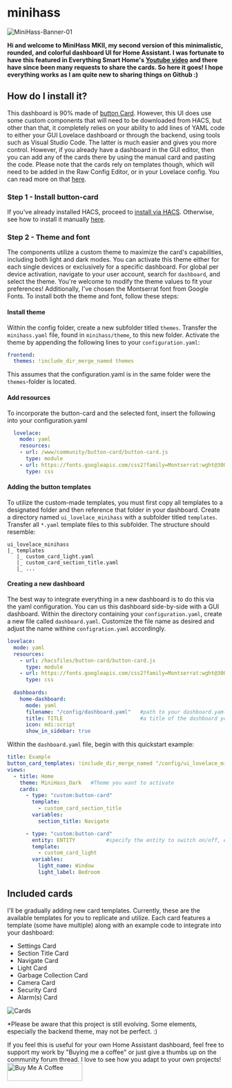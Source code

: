 # minihass

![MiniHass-Banner-01](https://github.com/fredrikpersson92/minihass/assets/105781178/5b3fd949-3a2f-406e-904b-17997335c291)

**Hi and welcome to MiniHass MKII, my second version of this minimalistic, rounded, and colorful dashboard UI for Home Assistant.
I was fortunate to have this featured in Everything Smart Home's [Youtube video](https://www.youtube.com/watch?v=7g9T_vKD4ww&t=8s&ab_channel=EverythingSmartHome) and there have since been many requests to share the cards. So here it goes! I hope everything works as I am quite new to sharing things on Github :)**

## How do I install it?
This dashboard is 90% made of [button Card](https://github.com/custom-cards/button-card). However, this UI does use some custom components that will need to be downloaded from HACS, but other than that, it completely relies on your ability to add lines of YAML code to either your GUI Lovelace dashboard or through the backend, using tools such as Visual Studio Code. The latter is much easier and gives you more control. However, if you already have a dashboard in the GUI editor, then you can add any of the cards there by using the manual card and pasting the code. Please note that the cards rely on templates though, which will need to be added in the Raw Config Editor, or in your Lovelace config. You can read more on that [here](https://github.com/custom-cards/button-card#configuration-templates). 

### Step 1 - Install button-card
If you've already installed HACS, proceed to [install via HACS](https://github.com/custom-cards/button-card#installation-and-tracking-with-hacs). Otherwise, see how to install it manually [here](https://github.com/custom-cards/button-card#installation).

### Step 2 - Theme and font
The components utilize a custom theme to maximize the card's capabilities, including both light and dark modes. You can activate this theme either for each single devices or exclusively for a specific dashboard. For global per device activation, navigate to your user account, search for `dashboard`, and select the theme. You're welcome to modify the theme values to fit your preferences! Additionally, I've chosen the Montserrat font from Google Fonts. To install both the theme and font, follow these steps:

#### Install theme
Within the config folder, create a new subfolder titled `themes`. Transfer the `minihass.yaml` file, found in `minihass/theme`, to this new folder. Activate the theme by appending the following lines to your `configuration.yaml`:
```yaml
frontend:
  themes: !include_dir_merge_named themes
```
This assumes that the configuration.yaml is in the same folder were the `themes`-folder is located. 

#### Add resources
To incorporate the button-card and the selected font, insert the following into your configuration.yaml
```yaml
  lovelace:
    mode: yaml
    resources:
    - url: /www/community/button-card/button-card.js
      type: module
    - url: https://fonts.googleapis.com/css2?family=Montserrat:wght@300;700&display=swap"
      type: css
  ```

#### Adding the button templates
To utilize the custom-made templates, you must first copy all templates to a designated folder and then reference that folder in your dashboard. Create a directory named `ui_lovelace_minihass` with a subfolder titled `templates`. Transfer all `*.yaml` template files to this subfolder. The structure should resemble:
```
ui_lovelace_minihass
|_ templates
   |_ custom_card_light.yaml
   |_ custom_card_section_title.yaml
   |_ ...
```

#### Creating a new dashboard
The best way to integrate everything in a new dashboard is to do this via the yaml configuration. You can us this dashboard side-by-side with a GUI dashboard. Within the directory containing your `configuration.yaml`, create a new file called `dashboard.yaml`. Customize the file name as desired and adjust the name withine `configration.yaml` accordingly. 
```yaml
lovelace:
  mode: yaml
  resources:
    - url: /hacsfiles/button-card/button-card.js
      type: module
    - url: https://fonts.googleapis.com/css2?family=Montserrat:wght@300;700&display=swap"
      type: css
  
  dashboards:
    home-dashboard:
      mode: yaml
      filename: "/config/dashboard.yaml"   #path to your dashboard.yaml
      title: TITLE                         #a title of the dashboard you like
      icon: mdi:script
      show_in_sidebar: true
```
Within the `dashboard.yaml` file, begin with this quickstart example:
```yaml
title: Example
button_card_templates: !include_dir_merge_named "/config/ui_lovelace_minihass/templates/"   #path to your templates .yaml
views:
  - title: Home
    theme: MiniHass_Dark   #Theme you want to activate
    cards:
      - type: "custom:button-card"
        template:
          - custom_card_section_title
        variables:
          section_title: Navigate

      - type: "custom:button-card"
        entity: ENTITY          #specify the entity to switch on/off, e.g. a light
        template:
          - custom_card_light
        variables:
          light_name: Window
          light_label: Bedroom
```


## Included cards
I'll be gradually adding new card templates. Currently, these are the available templates for you to replicate and utilize. Each card features a template (some have multiple) along with an example code to integrate into your dashboard:
* Settings Card
* Section Title Card
* Navigate Card
* Light Card
* Garbage Collection Card
* Camera Card
* Security Card
* Alarm(s) Card

![Cards](https://github.com/fredrikpersson92/minihass/assets/105781178/4ce74cd0-1e09-4c9e-80d5-47e45cf5cb62)



*Please be aware that this project is still evolving. Some elements, especially the backend theme, may not be perfect. :)

If you feel this is useful for your own Home Assistant dashboard, feel free to support my work by "Buying me a coffee" or just give a thumbs up on the community forum thread. I love to see how you adapt to your own projects!
<a href="https://www.buymeacoffee.com/fredrik_persson_" target="_blank"><img src="https://cdn.buymeacoffee.com/buttons/default-orange.png" alt="Buy Me A Coffee" height="41" width="174"></a>

